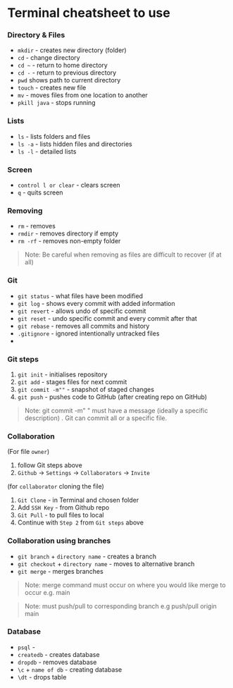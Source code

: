 # Terminal cheatsheet to use 

### Directory & Files
* `mkdir` - creates new directory (folder)
* `cd` - change directory
* `cd ~` - return to home directory
* `cd -` - return to previous directory
* `pwd` shows path to current directory
* `touch` - creates new file
* `mv` - moves files from one location to another
* `pkill java` - stops running


### Lists
* `ls` - lists folders and files
* `ls -a`  - lists hidden files and directories
* `ls -l` - detailed lists

### Screen
* `control l or clear` - clears screen
* `q` - quits screen


### Removing
* `rm` - removes
* `rmdir` - removes directory if empty
* `rm -rf` - removes non-empty folder
>Note: Be careful when removing as files are difficult to recover (if at all)


### Git

* `git status` - what files have been modified
* `git log` - shows every commit with added information
* `git revert` - allows undo of specific commit
* `git reset` - undo specific commit and every commit after that
* `git rebase` - removes all commits and history
* `.gitignore` - ignored intentionally untracked files
* 

### Git steps
1. `git init` - initialises repository
2. `git add` - stages files for next commit
3. `git commit -m""` - snapshot of staged changes
4. `git push` - pushes code to GitHub (after creating repo on GitHub)


>Note: git commit -m" " must have a message (ideally a specific description) . Git can commit all or a specific file. 


### Collaboration

(For file `owner`)
1. follow Git steps above
2. `Github` -> `Settings` -> `Collaborators` -> `Invite`


(for `collaborator` cloning the file)
1. `Git Clone` - in Terminal and chosen folder
2. Add `SSH Key` - from Github  repo
3. `Git Pull` - to pull files to local 
4. Continue with `Step 2` from `Git steps` above


### Collaboration using branches

* `git branch` + `directory name` - creates a branch
* `git checkout` + `directory name` - moves to alternative branch
* `git merge` - merges branches


>Note: merge command must occur on where you would like merge to occur e.g. main

>Note: must push/pull to corresponding branch e.g push/pull origin main


### Database

* `psql` - 
* `createdb` - creates database
* `dropdb` - removes database
* `\c` + `name of db` - creating database
* `\dt` - drops table



